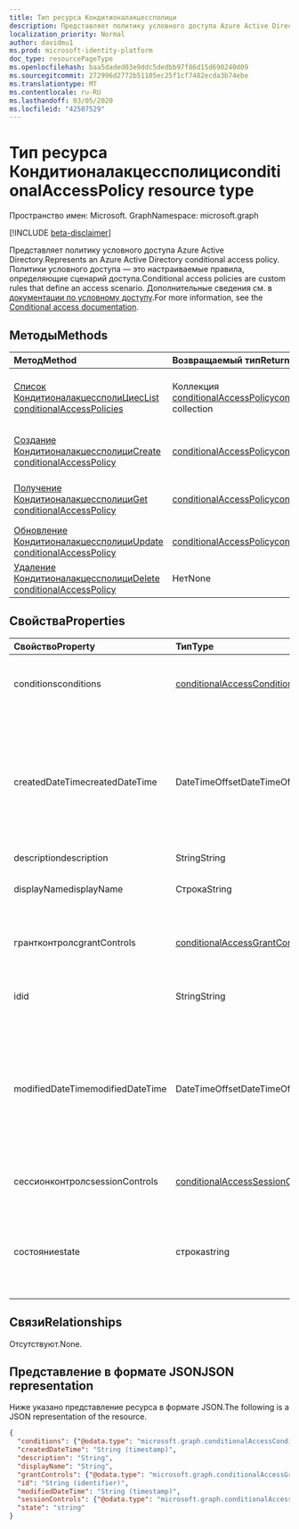```yaml
---
title: Тип ресурса Кондитионалакцессполици
description: Представляет политику условного доступа Azure Active Directory. Политики условного доступа — это настраиваемые правила, определяющие сценарий доступа.
localization_priority: Normal
author: davidmu1
ms.prod: microsoft-identity-platform
doc_type: resourcePageType
ms.openlocfilehash: baa5daded03e9ddc5dedbb97f86d15d690240d09
ms.sourcegitcommit: 272996d2772b51105ec25f1cf7482ecda3b74ebe
ms.translationtype: MT
ms.contentlocale: ru-RU
ms.lasthandoff: 03/05/2020
ms.locfileid: "42507529"
---
```

# <a name="conditionalaccesspolicy-resource-type"></a><span data-ttu-id="8f467-104">Тип ресурса Кондитионалакцессполици</span><span class="sxs-lookup"><span data-stu-id="8f467-104">conditionalAccessPolicy resource type</span></span>

<span data-ttu-id="8f467-105">Пространство имен: Microsoft. Graph</span><span class="sxs-lookup"><span data-stu-id="8f467-105">Namespace: microsoft.graph</span></span>

[!INCLUDE [beta-disclaimer](../../includes/beta-disclaimer.md)]

<span data-ttu-id="8f467-106">Представляет политику условного доступа Azure Active Directory.</span><span class="sxs-lookup"><span data-stu-id="8f467-106">Represents an Azure Active Directory conditional access policy.</span></span> <span data-ttu-id="8f467-107">Политики условного доступа — это настраиваемые правила, определяющие сценарий доступа.</span><span class="sxs-lookup"><span data-stu-id="8f467-107">Conditional access policies are custom rules that define an access scenario.</span></span> <span data-ttu-id="8f467-108">Дополнительные сведения см. в [документации по условному доступу](https://docs.microsoft.com/azure/active-directory/conditional-access/).</span><span class="sxs-lookup"><span data-stu-id="8f467-108">For more information, see the [Conditional access documentation](https://docs.microsoft.com/azure/active-directory/conditional-access/).</span></span>

## <a name="methods"></a><span data-ttu-id="8f467-109">Методы</span><span class="sxs-lookup"><span data-stu-id="8f467-109">Methods</span></span>

| <span data-ttu-id="8f467-110">Метод</span><span class="sxs-lookup"><span data-stu-id="8f467-110">Method</span></span>       | <span data-ttu-id="8f467-111">Возвращаемый тип</span><span class="sxs-lookup"><span data-stu-id="8f467-111">Return Type</span></span> | <span data-ttu-id="8f467-112">Описание</span><span class="sxs-lookup"><span data-stu-id="8f467-112">Description</span></span> |
|:-------------|:------------|:------------|
| [<span data-ttu-id="8f467-113">Список КондитионалакцессполиЦиес</span><span class="sxs-lookup"><span data-stu-id="8f467-113">List conditionalAccessPolicies</span></span>](../api/conditionalaccessroot-list-policies.md) | <span data-ttu-id="8f467-114">Коллекция [conditionalAccessPolicy](conditionalaccesspolicy.md)</span><span class="sxs-lookup"><span data-stu-id="8f467-114">[conditionalAccessPolicy](conditionalaccesspolicy.md) collection</span></span> | <span data-ttu-id="8f467-115">Получение всех объектов КондитионалакцессполиЦиес в Организации.</span><span class="sxs-lookup"><span data-stu-id="8f467-115">Get all of the conditionalAccessPolicies objects in the organization.</span></span> |
| [<span data-ttu-id="8f467-116">Создание Кондитионалакцессполици</span><span class="sxs-lookup"><span data-stu-id="8f467-116">Create conditionalAccessPolicy</span></span>](../api/conditionalaccessroot-post-policies.md) | [<span data-ttu-id="8f467-117">conditionalAccessPolicy</span><span class="sxs-lookup"><span data-stu-id="8f467-117">conditionalAccessPolicy</span></span>](conditionalaccesspolicy.md) | <span data-ttu-id="8f467-118">Создание нового объекта Кондитионалакцессполици.</span><span class="sxs-lookup"><span data-stu-id="8f467-118">Create a new conditionalAccessPolicy object.</span></span> |
| [<span data-ttu-id="8f467-119">Получение Кондитионалакцессполици</span><span class="sxs-lookup"><span data-stu-id="8f467-119">Get conditionalAccessPolicy</span></span>](../api/conditionalaccesspolicy-get.md) | [<span data-ttu-id="8f467-120">conditionalAccessPolicy</span><span class="sxs-lookup"><span data-stu-id="8f467-120">conditionalAccessPolicy</span></span>](conditionalaccesspolicy.md) | <span data-ttu-id="8f467-121">Чтение свойств и связей объекта Кондитионалакцессполици.</span><span class="sxs-lookup"><span data-stu-id="8f467-121">Read properties and relationships of a conditionalAccessPolicy object.</span></span> |
| [<span data-ttu-id="8f467-122">Обновление Кондитионалакцессполици</span><span class="sxs-lookup"><span data-stu-id="8f467-122">Update conditionalAccessPolicy</span></span>](../api/conditionalaccesspolicy-update.md) | [<span data-ttu-id="8f467-123">conditionalAccessPolicy</span><span class="sxs-lookup"><span data-stu-id="8f467-123">conditionalAccessPolicy</span></span>](conditionalaccesspolicy.md) | <span data-ttu-id="8f467-124">Обновление объекта Кондитионалакцессполици.</span><span class="sxs-lookup"><span data-stu-id="8f467-124">Update a conditionalAccessPolicy object.</span></span> |
| [<span data-ttu-id="8f467-125">Удаление Кондитионалакцессполици</span><span class="sxs-lookup"><span data-stu-id="8f467-125">Delete conditionalAccessPolicy</span></span>](../api/conditionalaccesspolicy-delete.md) | <span data-ttu-id="8f467-126">Нет</span><span class="sxs-lookup"><span data-stu-id="8f467-126">None</span></span> | <span data-ttu-id="8f467-127">Удаление объекта Кондитионалакцессполици.</span><span class="sxs-lookup"><span data-stu-id="8f467-127">Delete a conditionalAccessPolicy object.</span></span> |

## <a name="properties"></a><span data-ttu-id="8f467-128">Свойства</span><span class="sxs-lookup"><span data-stu-id="8f467-128">Properties</span></span>

| <span data-ttu-id="8f467-129">Свойство</span><span class="sxs-lookup"><span data-stu-id="8f467-129">Property</span></span>     | <span data-ttu-id="8f467-130">Тип</span><span class="sxs-lookup"><span data-stu-id="8f467-130">Type</span></span>        | <span data-ttu-id="8f467-131">Описание</span><span class="sxs-lookup"><span data-stu-id="8f467-131">Description</span></span> |
|:-------------|:------------|:------------|
|<span data-ttu-id="8f467-132">conditions</span><span class="sxs-lookup"><span data-stu-id="8f467-132">conditions</span></span>|[<span data-ttu-id="8f467-133">conditionalAccessConditionSet</span><span class="sxs-lookup"><span data-stu-id="8f467-133">conditionalAccessConditionSet</span></span>](conditionalaccessconditionset.md)| <span data-ttu-id="8f467-134">Задает правила, которые должны выполняться для применения политики.</span><span class="sxs-lookup"><span data-stu-id="8f467-134">Specifies the rules that must be met for the policy to apply.</span></span> <span data-ttu-id="8f467-135">Обязательный элемент.</span><span class="sxs-lookup"><span data-stu-id="8f467-135">Required.</span></span> |
|<span data-ttu-id="8f467-136">createdDateTime</span><span class="sxs-lookup"><span data-stu-id="8f467-136">createdDateTime</span></span>|<span data-ttu-id="8f467-137">DateTimeOffset</span><span class="sxs-lookup"><span data-stu-id="8f467-137">DateTimeOffset</span></span>| <span data-ttu-id="8f467-138">Тип Timestamp представляет сведения о времени и дате с использованием формата ISO 8601 (всегда применяется формат UTC).</span><span class="sxs-lookup"><span data-stu-id="8f467-138">The Timestamp type represents date and time information using ISO 8601 format and is always in UTC time.</span></span> <span data-ttu-id="8f467-139">Например, значение полуночи 1 января 2014 г. в формате UTC выглядит так: `'2014-01-01T00:00:00Z'`.</span><span class="sxs-lookup"><span data-stu-id="8f467-139">For example, midnight UTC on Jan 1, 2014 would look like this: `'2014-01-01T00:00:00Z'`.</span></span> <span data-ttu-id="8f467-140">Статического.</span><span class="sxs-lookup"><span data-stu-id="8f467-140">Readonly.</span></span> |
|<span data-ttu-id="8f467-141">description</span><span class="sxs-lookup"><span data-stu-id="8f467-141">description</span></span>|<span data-ttu-id="8f467-142">String</span><span class="sxs-lookup"><span data-stu-id="8f467-142">String</span></span>| <span data-ttu-id="8f467-143">Не используется.</span><span class="sxs-lookup"><span data-stu-id="8f467-143">Not used.</span></span> |
|<span data-ttu-id="8f467-144">displayName</span><span class="sxs-lookup"><span data-stu-id="8f467-144">displayName</span></span>|<span data-ttu-id="8f467-145">Строка</span><span class="sxs-lookup"><span data-stu-id="8f467-145">String</span></span>| <span data-ttu-id="8f467-146">Задает отображаемое имя для объекта Кондитионалакцессполици.</span><span class="sxs-lookup"><span data-stu-id="8f467-146">Specifies a display name for the conditionalAccessPolicy object.</span></span> |
|<span data-ttu-id="8f467-147">грантконтролс</span><span class="sxs-lookup"><span data-stu-id="8f467-147">grantControls</span></span>|[<span data-ttu-id="8f467-148">conditionalAccessGrantControls</span><span class="sxs-lookup"><span data-stu-id="8f467-148">conditionalAccessGrantControls</span></span>](conditionalaccessgrantcontrols.md)| <span data-ttu-id="8f467-149">Указывает элементы управления предоставлением, которые должны быть выполнены для передачи политики.</span><span class="sxs-lookup"><span data-stu-id="8f467-149">Specifies the grant controls that must be fulfilled to pass the policy.</span></span> |
|<span data-ttu-id="8f467-150">id</span><span class="sxs-lookup"><span data-stu-id="8f467-150">id</span></span>|<span data-ttu-id="8f467-151">String</span><span class="sxs-lookup"><span data-stu-id="8f467-151">String</span></span>| <span data-ttu-id="8f467-152">Задает идентификатор объекта Кондитионалакцессполици.</span><span class="sxs-lookup"><span data-stu-id="8f467-152">Specifies the identifier of a conditionalAccessPolicy object.</span></span> <span data-ttu-id="8f467-153">Только для чтения.</span><span class="sxs-lookup"><span data-stu-id="8f467-153">Read-only.</span></span>|
|<span data-ttu-id="8f467-154">modifiedDateTime</span><span class="sxs-lookup"><span data-stu-id="8f467-154">modifiedDateTime</span></span>| <span data-ttu-id="8f467-155">DateTimeOffset</span><span class="sxs-lookup"><span data-stu-id="8f467-155">DateTimeOffset</span></span>|<span data-ttu-id="8f467-156">Тип Timestamp представляет сведения о времени и дате с использованием формата ISO 8601 (всегда применяется формат UTC).</span><span class="sxs-lookup"><span data-stu-id="8f467-156">The Timestamp type represents date and time information using ISO 8601 format and is always in UTC time.</span></span> <span data-ttu-id="8f467-157">Например, значение полуночи 1 января 2014 г. в формате UTC выглядит так: `'2014-01-01T00:00:00Z'`.</span><span class="sxs-lookup"><span data-stu-id="8f467-157">For example, midnight UTC on Jan 1, 2014 would look like this: `'2014-01-01T00:00:00Z'`.</span></span> <span data-ttu-id="8f467-158">Статического.</span><span class="sxs-lookup"><span data-stu-id="8f467-158">Readonly.</span></span> |
|<span data-ttu-id="8f467-159">сессионконтролс</span><span class="sxs-lookup"><span data-stu-id="8f467-159">sessionControls</span></span>|[<span data-ttu-id="8f467-160">conditionalAccessSessionControls</span><span class="sxs-lookup"><span data-stu-id="8f467-160">conditionalAccessSessionControls</span></span>](conditionalaccesssessioncontrols.md)| <span data-ttu-id="8f467-161">Задает элементы управления сеансом, которые применяются после входа.</span><span class="sxs-lookup"><span data-stu-id="8f467-161">Specifies the session controls that are enforced after sign-in.</span></span> |
|<span data-ttu-id="8f467-162">состояние</span><span class="sxs-lookup"><span data-stu-id="8f467-162">state</span></span>|<span data-ttu-id="8f467-163">строка</span><span class="sxs-lookup"><span data-stu-id="8f467-163">string</span></span>| <span data-ttu-id="8f467-164">Задает состояние объекта Кондитионалакцессполици.</span><span class="sxs-lookup"><span data-stu-id="8f467-164">Specifies the state of the conditionalAccessPolicy object.</span></span> <span data-ttu-id="8f467-165">Возможные значения: `enabled`, `disabled`, `enabledForReportingButNotEnforced`.</span><span class="sxs-lookup"><span data-stu-id="8f467-165">Possible values are: `enabled`, `disabled`, `enabledForReportingButNotEnforced`.</span></span> <span data-ttu-id="8f467-166">Обязательное.</span><span class="sxs-lookup"><span data-stu-id="8f467-166">Required.</span></span> |

## <a name="relationships"></a><span data-ttu-id="8f467-167">Связи</span><span class="sxs-lookup"><span data-stu-id="8f467-167">Relationships</span></span>

<span data-ttu-id="8f467-168">Отсутствуют.</span><span class="sxs-lookup"><span data-stu-id="8f467-168">None.</span></span>

## <a name="json-representation"></a><span data-ttu-id="8f467-169">Представление в формате JSON</span><span class="sxs-lookup"><span data-stu-id="8f467-169">JSON representation</span></span>

<span data-ttu-id="8f467-170">Ниже указано представление ресурса в формате JSON.</span><span class="sxs-lookup"><span data-stu-id="8f467-170">The following is a JSON representation of the resource.</span></span>

<!-- {
  "blockType": "resource",
  "optionalProperties": [
    "displayName",
    "description",
    "sessionControls",
    "grantControls"
  ],
  "@odata.type": "microsoft.graph.conditionalAccessPolicy",
  "baseType": "",
  "keyProperty": "id"
}-->

```json
{
  "conditions": {"@odata.type": "microsoft.graph.conditionalAccessConditionSet"},
  "createdDateTime": "String (timestamp)",
  "description": "String",
  "displayName": "String",
  "grantControls": {"@odata.type": "microsoft.graph.conditionalAccessGrantControls"},
  "id": "String (identifier)",
  "modifiedDateTime": "String (timestamp)",
  "sessionControls": {"@odata.type": "microsoft.graph.conditionalAccessSessionControls"},
  "state": "string"
}
```

<!-- uuid: 16cd6b66-4b1a-43a1-adaf-3a886856ed98
2019-02-04 14:57:30 UTC -->
<!-- {
  "type": "#page.annotation",
  "description": "conditionalAccessPolicy resource",
  "keywords": "",
  "section": "documentation",
  "tocPath": ""
}-->

